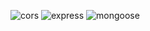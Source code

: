 <!-- badges -->
![cors](https://img.shields.io/badge/dynamic/json?color=blue&label=cors&query=%24.dependencies.cors&url=https%3A%2F%2Fraw.githubusercontent.com%2Fmgrinx%2Forderup-backend%2Fmaster%2Fpackage.json)
![express](https://img.shields.io/badge/dynamic/json?color=blue&label=express&query=%24.dependencies.express&url=https%3A%2F%2Fraw.githubusercontent.com%2Fmgrinx%2Forderup-backend%2Fmaster%2Fpackage.json)
![mongoose](https://img.shields.io/badge/dynamic/json?color=blue&label=mongoose&query=%24.dependencies.mongoose&url=https%3A%2F%2Fraw.githubusercontent.com%2Fmgrinx%2Forderup-backend%2Fmaster%2Fpackage.json)
